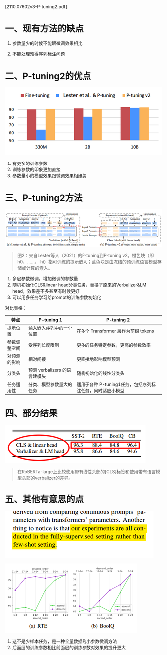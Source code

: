 ##



[2110.07602v3-P-tuning2.pdf]

# 一、现有方法的缺点

1. 参数量少的时候不能跟微调效果相比

2. 不能处理难得序列标注问题

    

# 二、P-tuning2的优点

![P-tuning2_figure1](./pic/P-tuning2_figure1.png)

1. 有更多的训练参数
2. 训练参数的印象更加直接
3. 参数量小的模型效果跟微调效果相媲美

# 三、P-tuning2方法



![P-tuning2_figure2](./pic/P-tuning2_figure2.png)

> 图2：来自Lester等人（2021）的P-tuning到P-tuning v2。橙色块（即h0，......， hi）指可训练的提示嵌入；蓝色块是由冻结的预训练语言模型存储或计算的嵌入。

1. 多层参数微调，增加微调的参数量
2. 随机初始化CLS&linear head分类任务，替换了原来的Verbalizer&LM head，效果差不多甚至有时候更好
3. 可以用多任务学习给prompt的训练参数初始化

对比表格：

| 特点         | P-tuning 1                    | P-tuning 2                                                 |
| ------------ | ----------------------------- | ---------------------------------------------------------- |
| 提示位置     | 输入嵌入序列中的一个位置      | 在多个 Transformer 层作为前缀 tokens                       |
| 参数调整空间 | 受序列长度限制                | 更多的任务特定参数，更高的参数效率                         |
| 对预测的影响 | 相对间接                      | 更直接地影响模型预测                                       |
| 分类头       | 预测 verbalizers 的语言建模头 | 随机初始化的线性分类头                                     |
| 任务适用性   | 分类、模型参数量大的任务      | 适用于各种 P-tuning1任务，包括序列标注任务，同时适应小模型 |

# 四、部分结果



![P-tuning2_table4](./pic/P-tuning2_table4.png)

> 在RoBERTa-large上比较使用带有线性头部的[CLS]标签和使用带有语言模型头部的verbalizer的差异。

# 五、其他有意思的点

![P-tuning2_mark1](./pic/P-tuning2_mark1.png)



![P-tuning2_figure3](./pic/P-tuning2_figure3.png)

1. 这不是少样本任务，是一种全量数据的小参数微调方法
2. 后面层的训练参数相比前面层的训练参数对效果的提升更大
